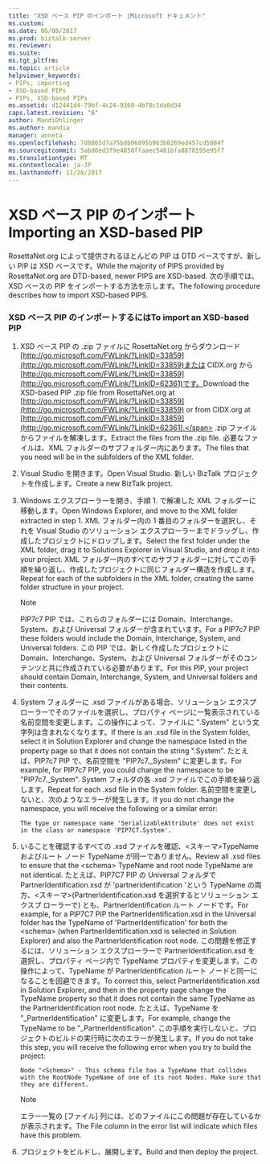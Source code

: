 ```yaml
---
title: "XSD ベース PIP のインポート |Microsoft ドキュメント"
ms.custom: 
ms.date: 06/08/2017
ms.prod: biztalk-server
ms.reviewer: 
ms.suite: 
ms.tgt_pltfrm: 
ms.topic: article
helpviewer_keywords:
- PIPs, importing
- XSD-based PIPs
- PIPs, XSD-based PIPs
ms.assetid: d12441d4-79bf-4c24-9360-4b78c1da0d34
caps.latest.revision: "6"
author: MandiOhlinger
ms.author: mandia
manager: anneta
ms.openlocfilehash: 7d8865d7a75bdb06895b963b8269ed457cd5804f
ms.sourcegitcommit: 5abd0ed3f9e4858ffaaec5481bfa8878595e95f7
ms.translationtype: MT
ms.contentlocale: ja-JP
ms.lasthandoff: 11/28/2017
---
```

# <a name="importing-an-xsd-based-pip"></a><span data-ttu-id="a1d05-102">XSD ベース PIP のインポート</span><span class="sxs-lookup"><span data-stu-id="a1d05-102">Importing an XSD-based PIP</span></span>
<span data-ttu-id="a1d05-103">RosettaNet.org によって提供されるほとんどの PIP は DTD ベースですが、新しい PIP は XSD ベースです。</span><span class="sxs-lookup"><span data-stu-id="a1d05-103">While the majority of PIPS provided by RosettaNet.org are DTD-based, newer PIPS are XSD-based.</span></span> <span data-ttu-id="a1d05-104">次の手順では、XSD ベースの PIP をインポートする方法を示します。</span><span class="sxs-lookup"><span data-stu-id="a1d05-104">The following procedure describes how to import XSD-based PIPS.</span></span>  
  
### <a name="to-import-an-xsd-based-pip"></a><span data-ttu-id="a1d05-105">XSD ベース PIP のインポートするには</span><span class="sxs-lookup"><span data-stu-id="a1d05-105">To import an XSD-based PIP</span></span>  
  
1.  <span data-ttu-id="a1d05-106">XSD ベース PIP の .zip ファイルに RosettaNet.org からダウンロード[http://go.microsoft.com/FWLink/?LinkID=33859](http://go.microsoft.com/FWLink/?LinkID=33859)または CIDX.org から[http://go.microsoft.com/FWLink/?LinkID=33859](http://go.microsoft.com/FWLink/?LinkID=62361)です。</span><span class="sxs-lookup"><span data-stu-id="a1d05-106">Download the XSD-based PIP .zip file from RosettaNet.org at [http://go.microsoft.com/FWLink/?LinkID=33859](http://go.microsoft.com/FWLink/?LinkID=33859) or from CIDX.org at [http://go.microsoft.com/FWLink/?LinkID=33859](http://go.microsoft.com/FWLink/?LinkID=62361).</span></span> <span data-ttu-id="a1d05-107">.zip ファイルからファイルを解凍します。</span><span class="sxs-lookup"><span data-stu-id="a1d05-107">Extract the files from the .zip file.</span></span> <span data-ttu-id="a1d05-108">必要なファイルは、XML フォルダーのサブフォルダー内にあります。</span><span class="sxs-lookup"><span data-stu-id="a1d05-108">The files that you need will be in the subfolders of the XML folder.</span></span>  
  
2.  <span data-ttu-id="a1d05-109">Visual Studio を開きます。</span><span class="sxs-lookup"><span data-stu-id="a1d05-109">Open Visual Studio.</span></span> <span data-ttu-id="a1d05-110">新しい BizTalk プロジェクトを作成します。</span><span class="sxs-lookup"><span data-stu-id="a1d05-110">Create a new BizTalk project.</span></span>  
  
3.  <span data-ttu-id="a1d05-111">Windows エクスプローラーを開き、手順 1. で解凍した XML フォルダーに移動します。</span><span class="sxs-lookup"><span data-stu-id="a1d05-111">Open Windows Explorer, and move to the XML folder extracted in step 1.</span></span> <span data-ttu-id="a1d05-112">XML フォルダー内の 1 番目のフォルダーを選択し、それを Visual Studio のソリューション エクスプローラーまでドラッグし、作成したプロジェクトにドロップします。</span><span class="sxs-lookup"><span data-stu-id="a1d05-112">Select the first folder under the XML folder, drag it to Solutions Explorer in Visual Studio, and drop it into your project.</span></span> <span data-ttu-id="a1d05-113">XML フォルダー内のすべてのサブフォルダーに対してこの手順を繰り返し、作成したプロジェクトに同じフォルダー構造を作成します。</span><span class="sxs-lookup"><span data-stu-id="a1d05-113">Repeat for each of the subfolders in the XML folder, creating the same folder structure in your project.</span></span>  
  
    > [!NOTE]
    >  <span data-ttu-id="a1d05-114">PIP7c7 PIP では、これらのフォルダーには Domain、Interchange、System、および Universal フォルダーが含まれています。</span><span class="sxs-lookup"><span data-stu-id="a1d05-114">For a PIP7c7 PIP these folders would include the Domain, Interchange, System, and Universal folders.</span></span> <span data-ttu-id="a1d05-115">この PIP では、新しく作成したプロジェクトに Domain、Interchange、System、および Universal フォルダーがそのコンテンツと共に作成されている必要があります。</span><span class="sxs-lookup"><span data-stu-id="a1d05-115">For this PIP, your project should contain Domain, Interchange, System, and Universal folders and their contents.</span></span>  
  
4.  <span data-ttu-id="a1d05-116">System フォルダーに .xsd ファイルがある場合、ソリューション エクスプローラーでそのファイルを選択し、プロパティ ページに一覧表示されている名前空間を変更します。この操作によって、ファイルに ".System" という文字列は含まれなくなります。</span><span class="sxs-lookup"><span data-stu-id="a1d05-116">If there is an .xsd file in the System folder, select it in Solution Explorer and change the namespace listed in the property page so that it does not contain the string ".System".</span></span> <span data-ttu-id="a1d05-117">たとえば、PIP7c7 PIP で、名前空間を "PIP7c7._System" に変更します。</span><span class="sxs-lookup"><span data-stu-id="a1d05-117">For example, for PIP7c7 PIP, you could change the namespace to be "PIP7c7._System".</span></span> <span data-ttu-id="a1d05-118">System フォルダの各 .xsd ファイルでこの手順を繰り返します。</span><span class="sxs-lookup"><span data-stu-id="a1d05-118">Repeat for each .xsd file in the System folder.</span></span> <span data-ttu-id="a1d05-119">名前空間を変更しないと、次のようなエラーが発生します。</span><span class="sxs-lookup"><span data-stu-id="a1d05-119">If you do not change the namespace, you will receive the following or a similar error:</span></span>  
  
    ```  
    The type or namespace name 'SerializableAttribute' does not exist in the class or namespace 'PIP7C7.System'.  
    ```  
  
5.  <span data-ttu-id="a1d05-120">いることを確認するすべての .xsd ファイルを確認、\<スキーマ\>TypeName およびルート ノード TypeName が同一でありません。</span><span class="sxs-lookup"><span data-stu-id="a1d05-120">Review all .xsd files to ensure that the \<schema\> TypeName and root node TypeName are not identical.</span></span> <span data-ttu-id="a1d05-121">たとえば、PIP7C7 PIP の Universal フォルダで PartnerIdentification.xsd が 'partneridentification 'という TypeName の両方、\<スキーマ\>(PartnerIdentification.xsd を選択するとソリューション エクスプ ローラーで) とも、PartnerIdentification ルート ノードです。</span><span class="sxs-lookup"><span data-stu-id="a1d05-121">For example, for a PIP7C7 PIP the PartnerIdentification.xsd in the Universal folder has the TypeName of 'PartnerIdentification' for both the \<schema\> (when PartnerIdentification.xsd is selected in Solution Explorer) and also the PartnerIdentification root node.</span></span> <span data-ttu-id="a1d05-122">この問題を修正するには、ソリューション エクスプローラーで PartnerIdentification.xsd を選択し、プロパティ ページ内で  TypeName プロパティを変更します。この操作によって、TypeName が PartnerIdentification ルート ノードと同一になることを回避できます。</span><span class="sxs-lookup"><span data-stu-id="a1d05-122">To correct this, select PartnerIdentification.xsd in Solution Explorer, and then in the property page change the TypeName property so that it does not contain the same TypeName as the PartnerIdentification root node.</span></span> <span data-ttu-id="a1d05-123">たとえば、TypeName を "_PartnerIdentification" に変更します。</span><span class="sxs-lookup"><span data-stu-id="a1d05-123">For example, change the TypeName to be "_PartnerIdentification".</span></span> <span data-ttu-id="a1d05-124">この手順を実行しないと、プロジェクトのビルドの実行時に次のエラーが発生します。</span><span class="sxs-lookup"><span data-stu-id="a1d05-124">If you do not take this step, you will receive the following error when you try to build the project:</span></span>  
  
    ```  
    Node "<Schema>" - This schema file has a TypeName that collides with the RootNode TypeName of one of its root Nodes. Make sure that they are different.  
    ```  
  
    > [!NOTE]
    >  <span data-ttu-id="a1d05-125">エラー一覧の [ファイル] 列には、どのファイルにこの問題が存在しているかが表示されます。</span><span class="sxs-lookup"><span data-stu-id="a1d05-125">The File column in the error list will indicate which files have this problem.</span></span>  
  
6.  <span data-ttu-id="a1d05-126">プロジェクトをビルドし、展開します。</span><span class="sxs-lookup"><span data-stu-id="a1d05-126">Build and then deploy the project.</span></span>